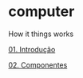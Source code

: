# computer
How it things works

[01. Introdução](01_INTRODUCAO.md)

[02. Componentes](02_COMPONENTES.md)
